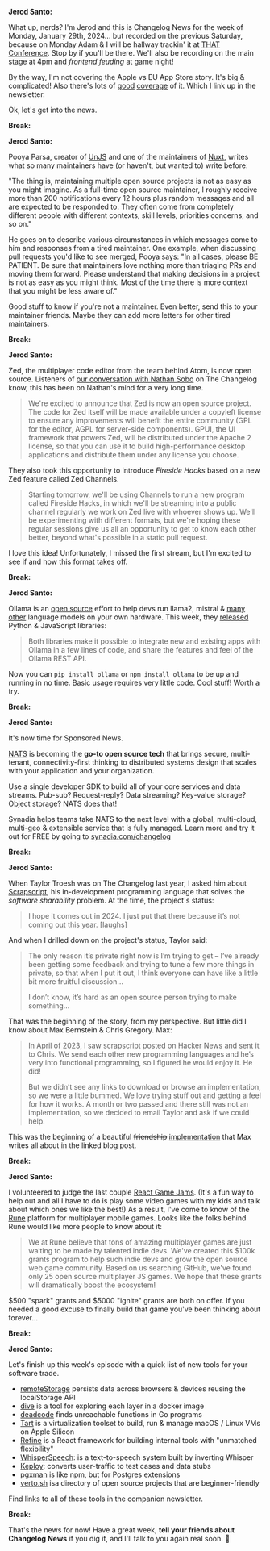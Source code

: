 **Jerod Santo:**

What up, nerds? I'm Jerod and this is Changelog News for the week of Monday, January 29th, 2024... but recorded on the previous Saturday, because on Monday Adam & I will be hallway trackin' it at [THAT Conference](https://thatconference.com/tx/2024/). Stop by if you'll be there. We'll also be recording on the main stage at 4pm and _frontend feuding_ at game night!

By the way, I'm not covering the Apple vs EU App Store story. It's big & complicated! Also there's lots of [good](https://daringfireball.net/2024/01/apples_plans_for_the_dma) [coverage](https://www.theverge.com/2024/1/26/24051823/apple-third-party-app-stores-50-cent-fee) of it. Which I link up in the newsletter.

Ok, let's get into the news.

**Break:**

**Jerod Santo:**

Pooya Parsa, creator of [UnJS](https://unjs.io) and one of the maintainers of [Nuxt](https://github.com/nuxt/nuxt), writes what so many maintainers have (or haven't, but wanted to) write before:

"The thing is, maintaining multiple open source projects is not as easy as you might imagine. As a full-time open source maintainer, I roughly receive more than 200 notifications every 12 hours plus random messages and all are expected to be responded to. They often come from completely different people with different contexts, skill levels, priorities concerns, and so on."

He goes on to describe various circumstances in which messages come to him and responses from a tired maintainer. One example, when discussing pull requests you'd like to see merged, Pooya says: "In all cases, please BE PATIENT. Be sure that maintainers love nothing more than triaging PRs and moving them forward. Please understand that making decisions in a project is not as easy as you might think. Most of the time there is more context that you might be less aware of."

Good stuff to know if you're not a maintainer. Even better, send this to your maintainer friends. Maybe they can add more letters for other tired maintainers.

**Break:**

**Jerod Santo:**

Zed, the multiplayer code editor from the team behind Atom, is now open source. Listeners of [our conversation with Nathan Sobo](https://changelog.com/podcast/531) on The Changelog know, this has been on Nathan's mind for a very long time.

> We're excited to announce that Zed is now an open source project. The code for Zed itself will be made available under a copyleft license to ensure any improvements will benefit the entire community (GPL for the editor, AGPL for server-side components). GPUI, the UI framework that powers Zed, will be distributed under the Apache 2 license, so that you can use it to build high-performance desktop applications and distribute them under any license you choose.

They also took this opportunity to introduce _Fireside Hacks_ based on a new Zed feature called Zed Channels.

> Starting tomorrow, we'll be using Channels to run a new program called Fireside Hacks, in which we'll be streaming into a public channel regularly we work on Zed live with whoever shows up. We'll be experimenting with different formats, but we're hoping these regular sessions give us all an opportunity to get to know each other better, beyond what's possible in a static pull request.

I love this idea! Unfortunately, I missed the first stream, but I'm excited to see if and how this format takes off.

**Break:**

**Jerod Santo:**

Ollama is an [open source](https://github.com/ollama/ollama) effort to help devs run llama2, mistral & [many other](https://ollama.ai/library) language models on your own hardware. This week, they [released](https://ollama.ai/blog/python-JavaScript-libraries) Python & JavaScript libraries:

> Both libraries make it possible to integrate new and existing apps with Ollama in a few lines of code, and share the features and feel of the Ollama REST API.

Now you can `pip install ollama` or `npm install ollama` to be up and running in no time. Basic usage requires very little code. Cool stuff! Worth a try.

**Break:**

**Jerod Santo:**

It's now time for Sponsored News.

[NATS](https://nats.io) is becoming the **go-to open source tech** that brings secure, multi-tenant, connectivity-first thinking to distributed systems design that scales with your application and your organization.

Use a single developer SDK to build all of your core services and data streams. Pub-sub? Request-reply? Data streaming? Key-value storage? Object storage? NATS does that!

Synadia helps teams take NATS to the next level with a global, multi-cloud, multi-geo & extensible service that is fully managed. Learn more and try it out for FREE by going to [synadia.com/changelog](https://synadia.com/changelog)

**Break:**

**Jerod Santo:**

When Taylor Troesh was on The Changelog last year, I asked him about [Scrapscript](https://scrapscript.org), his in-development programming language that solves the _software sharability_ problem. At the time, the project's status:

> I hope it comes out in 2024. I just put that there because it’s not coming out this year. \[laughs\]

And when I drilled down on the project's status, Taylor said:

> The only reason it’s private right now is I’m trying to get – I’ve already been getting some feedback and trying to tune a few more things in private, so that when I put it out, I think everyone can have like a little bit more fruitful discussion…
>
> I don’t know, it’s hard as an open source person trying to make something…

That was the beginning of the story, from my perspective. But little did I know about Max Bernstein & Chris Gregory. Max:

> In April of 2023, I saw scrapscript posted on Hacker News and sent it to Chris. We send each other new programming languages and he’s very into functional programming, so I figured he would enjoy it. He did!
>
> But we didn’t see any links to download or browse an implementation, so we were a little bummed. We love trying stuff out and getting a feel for how it works. A month or two passed and there still was not an implementation, so we decided to email Taylor and ask if we could help.

This was the beginning of a beautiful <strike>friendship</strike> [implementation](https://github.com/tekknolagi/scrapscript) that Max writes all about in the linked blog post.

**Break:**

**Jerod Santo:**

I volunteered to judge the last couple [React Game Jams](https://reactjam.com). (It's a fun way to help out and all I have to do is play some video games with my kids and talk about which ones we like the best!) As a result, I've come to know of the [Rune](https://www.rune.ai) platform for multiplayer mobile games. Looks like the folks behind Rune would like more people to know about it:

> We at Rune believe that tons of amazing multiplayer games are just waiting to be made by talented indie devs. We've created this $100k grants program to help such indie devs and grow the open source web game community. Based on us searching GitHub, we've found only 25 open source multiplayer JS games. We hope that these grants will dramatically boost the ecosystem!

$500 "spark" grants and $5000 "ignite" grants are both on offer. If you needed a good excuse to finally build that game you've been thinking about forever...

**Break:**

**Jerod Santo:**

Let's finish up this week's episode with a quick list of new tools for your software trade.

- [remoteStorage](https://remote.storage) persists data across browsers & devices reusing the localStorage API
- [dive](https://github.com/wagoodman/dive) is a tool for exploring each layer in a docker image
- [deadcode](https://go.dev/blog/deadcode) finds unreachable functions in Go programs
- [Tart](https://tart.run) is a virtualization toolset to build, run & manage macOS / Linux VMs on Apple Silicon
- [Refine](https://github.com/refinedev/refine) is a React framework for building internal tools with "unmatched flexibility"
- [WhisperSpeech](https://github.com/collabora/WhisperSpeech): is a text-to-speech system built by inverting Whisper
- [Keploy](https://keploy.io): converts user-traffic to test cases and data stubs
- [pgxman](https://pgxman.com) is like npm, but for Postgres extensions
- [verto.sh](https://www.verto.sh) isa directory of open source projects that are beginner-friendly

Find links to all of these tools in the companion newsletter.

**Break:**

That's the news for now! Have a great week, **tell your friends about Changelog News** if you dig it, and I'll talk to you again real soon. 💚
